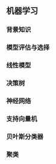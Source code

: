 ## 机器学习

### 背景知识



### 模型评估与选择



### 线性模型



### 决策树



### 神经网络



### 支持向量机



### 贝叶斯分类器



### 聚类



